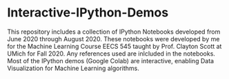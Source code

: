 # Interactive-IPython-Demos
This repository includes a collection of IPython Notebooks developed from June 2020 through August 2020.  These notebooks were developed by me for the Machine Learning Course EECS 545 taught by Prof. Clayton Scott at UMich for Fall 2020. Any references used are inlcluded in the notebooks. Most of the IPython demos (Google Colab) are interactive, enabling Data Visualization for Machine Learning algorithms. 
